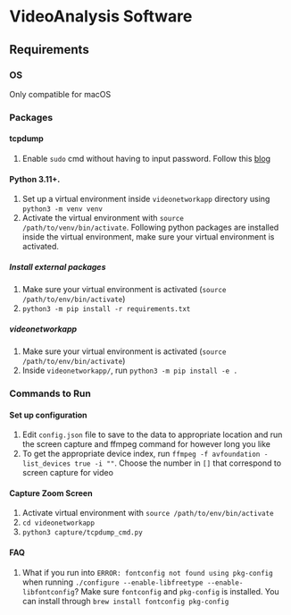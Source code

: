 # VideoAnalysis Software

## Requirements

### OS
Only compatible for macOS

### Packages

<!-- #### FFmpeg (Might not need it if doing screencapture command instead)
1. `git clone git@github.com:FFmpeg/FFmpeg.git`.
2. Before, installing add the following changes from `0001-added-milliseconds-to-filename.patch`.
3. `cd FFmpeg`: enter FFmpeg library to install
4. Follow installation from `ffmpeg` library: [link](https://github.com/FFmpeg/FFmpeg/blob/master/INSTALL.md). 
    1. To enable `libfontconfig`, install package libfontconfig1-dev
    2. Follow `./configure --help` to get some of the enabled extensions. In order to get drawtext filter to work, run `./configure --enable-libfreetype --enable-libfontconfig`.  -->

#### tcpdump
1. Enable `sudo` cmd without having to input password. Follow this [blog](http://www.linuxtechnotes.com/2015/10/how-to-give-sudo-access-to-user-run.html) 

#### Python 3.11+.
1. Set up a virtual environment inside `videonetworkapp` directory using `python3 -m venv venv`
2. Activate the virtual environment with `source /path/to/venv/bin/activate`. Following python packages are installed inside the virtual environment, make sure your virtual environment is activated.

##### Install external packages
1. Make sure your virtual environment is activated (`source /path/to/env/bin/activate`)
2. `python3 -m pip install -r requirements.txt`

<!-- ##### setuptools 
1. `pip3 install setuptools`

##### scapy
1. Follow the download and installation guidelines [here](https://scapy.readthedocs.io/en/latest/installation.html#installing-scapy-v2-x)
    1. `pip3 install scapy` inside your virtual environment `venv` -->

##### videonetworkapp
1. Make sure your virtual environment is activated (`source /path/to/env/bin/activate`)
2. Inside `videonetworkapp/`, run `python3 -m pip install -e .`

### Commands to Run

#### Set up configuration
1. Edit `config.json` file to save to the data to appropriate location and run the screen capture and ffmpeg command for however long you like
2. To get the appropriate device index, run `ffmpeg -f avfoundation -list_devices true -i ""`. Choose the number in `[]` that correspond to screen capture for video

#### Capture Zoom Screen
1. Activate virtual environment with `source /path/to/env/bin/activate`
2. `cd videonetworkapp` 
3. `python3 capture/tcpdump_cmd.py`

#### FAQ
1. What if you run into `ERROR: fontconfig not found using pkg-config` when running `./configure --enable-libfreetype --enable-libfontconfig`? 
Make sure `fontconfig` and `pkg-config` is installed. You can install through `brew install fontconfig pkg-config`

